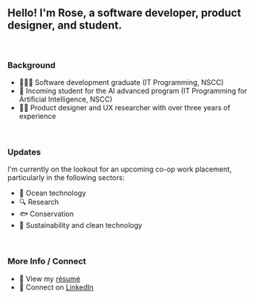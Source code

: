 ## Hello! I'm Rose, a software developer, product designer, and student.

<br />

### Background
- 👩🏻‍💻 Software development graduate (IT Programming, NSCC)
- 🤖 Incoming student for the AI advanced program (IT Programming for Artificial Intelligence, NSCC)
- ✍🏼 Product designer and UX researcher with over three years of experience

<br />

### Updates
I'm currently on the lookout for an upcoming co-op work placement, particularly in the following sectors:
- 🌊 Ocean technology
- 🔍 Research
- 🐟 Conservation
- 🌱 Sustainability and clean technology

<br />

### More Info / Connect
- 📄 View my [résumé](https://drive.google.com/file/d/1Rxvu6U8NPcQpL-HU0hoM2CoJCFPPYUmM/view?usp=sharing)
- 🤝 Connect on [LinkedIn](https://www.linkedin.com/in/r-scoville/)
